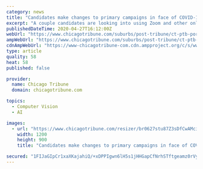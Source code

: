 ```yaml
---
category: news
title: "Candidates make changes to primary campaigns in face of COVID-19 pandemic"
excerpt: "A couple candidates are looking into using Zoom and other online platforms for virtual meet and greets, as well as town halls or debates."
publishedDateTime: 2020-04-27T16:12:00Z
webUrl: "https://www.chicagotribune.com/suburbs/post-tribune/ct-ptb-porter-county-campaigning-st-0429-20200427-rxrwlydogvb3rdzlz2ihpxmfuq-story.html"
ampWebUrl: "https://www.chicagotribune.com/suburbs/post-tribune/ct-ptb-porter-county-campaigning-st-0429-20200427-rxrwlydogvb3rdzlz2ihpxmfuq-story.html?outputType=amp"
cdnAmpWebUrl: "https://www-chicagotribune-com.cdn.ampproject.org/c/s/www.chicagotribune.com/suburbs/post-tribune/ct-ptb-porter-county-campaigning-st-0429-20200427-rxrwlydogvb3rdzlz2ihpxmfuq-story.html?outputType=amp"
type: article
quality: 58
heat: 58
published: false

provider:
  name: Chicago Tribune
  domain: chicagotribune.com

topics:
  - Computer Vision
  - AI

images:
  - url: "https://www.chicagotribune.com/resizer/br0627stu87Z3sDfCwAMciZLGxU=/1200x0/top/arc-anglerfish-arc2-prod-tronc.s3.amazonaws.com/public/KJA5C76LB5DPJN5JF7ADI63JDA.jpg"
    width: 1200
    height: 900
    title: "Candidates make changes to primary campaigns in face of COVID-19 pandemic"

secured: "1FIJaGIpCr1xaXKajahiQ/+xDPPIgwn6lH5s1jHHGapCfNrhSTftgeamz0rVypApIngcbgDIdUyZxxNtFi3Ru7Lh3vPoTznDcYW5iw6Ojz1FZIh8aAk3uCNOs4Gu1wqU2+P0jjRqwM2zyxniVAUXIC1fWkq5A7hRkc8jHaltl8LxWhTrQZpAZR7I1otPNIFgyjaov2ZJldKoVmDORAVwJ67IzmYRmPksS87yPbSELdUvW3e2eYhnOj4D9PV2FGm5+039iG/U8ovLl8QA5VKJdArDhhlznHvvRlyVcFRcVsdH+FkDOAldhUflxmeF5JAQB8YHpSDMl0iP7cY9FXpTR+Av9Sjf6cUWDMDr6+JLdde+61OiexKuJTwgdgKHaf4bz1P7cGYIUwbFQ4gQvmeWJ8P6m0p438NB7qf5jhFdmKPz++M6rP0pf2mMYaSQf2ZncvC+sIhSJmkzkWKFQejnqXZPaIIyktRfC557ic74DSQ=;/OVhSb3MtWbxBIA3aJ+WmQ=="
---
```


